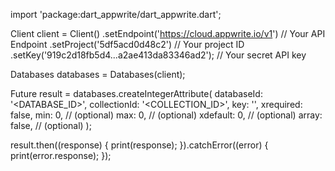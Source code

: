 import 'package:dart_appwrite/dart_appwrite.dart';

Client client = Client()
  .setEndpoint('https://cloud.appwrite.io/v1') // Your API Endpoint
  .setProject('5df5acd0d48c2') // Your project ID
  .setKey('919c2d18fb5d4...a2ae413da83346ad2'); // Your secret API key

Databases databases = Databases(client);

Future result = databases.createIntegerAttribute(
  databaseId: '<DATABASE_ID>',
  collectionId: '<COLLECTION_ID>',
  key: '',
  xrequired: false,
  min: 0, // (optional)
  max: 0, // (optional)
  xdefault: 0, // (optional)
  array: false, // (optional)
);

result.then((response) {
  print(response);
}).catchError((error) {
  print(error.response);
});
